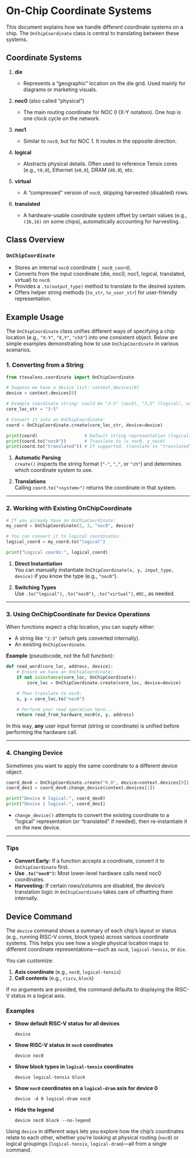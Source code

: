 # On-Chip Coordinate Systems

This document explains how we handle different coordinate systems on a chip. The `OnChipCoordinate` class is central to translating between these systems.

## Coordinate Systems

1. **die**  
   - Represents a “geographic” location on the die grid. Used mainly for diagrams or marketing visuals.  

2. **noc0** (also called “physical”)  
   - The main routing coordinate for NOC 0 (X-Y notation). One hop is one clock cycle on the network.

3. **noc1**  
   - Similar to `noc0`, but for NOC 1. It routes in the opposite direction.

4. **logical**  
   - Abstracts physical details. Often used to reference Tensix cores (e.g., `t0,0`), Ethernet (`e0,0`), DRAM (`d0,0`), etc.

5. **virtual**  
   - A “compressed” version of `noc0`, skipping harvested (disabled) rows.

6. **translated**  
   - A hardware-usable coordinate system offset by certain values (e.g., `(16,16)` on some chips), automatically accounting for harvesting.

## Class Overview

### `OnChipCoordinate`
- Stores an internal `noc0` coordinate (`_noc0_coord`).
- Converts from the input coordinate (die, noc0, noc1, logical, translated, virtual) to `noc0`.
- Provides a `.to(output_type)` method to translate to the desired system.
- Offers helper string methods (`to_str`, `to_user_str`) for user-friendly representation.

## Example Usage

The `OnChipCoordinate` class unifies different ways of specifying a chip location (e.g., `"X-Y"`, `"X,Y"`, `"chX"`) into one consistent object. Below are simple examples demonstrating how to use `OnChipCoordinate` in various scenarios.

### 1. Converting from a String

```python
from ttexalens.coordinate import OnChipCoordinate

# Suppose we have a device list: context.devices[0]
device = context.devices[0]

# Example coordinate string: could be "3-5" (noc0), "3,5" (logical), or "ch2" (DRAM channel).
core_loc_str = "3-5"

# Convert it into an OnChipCoordinate:
coord = OnChipCoordinate.create(core_loc_str, device=device)

print(coord)                  # Default string representation (logical)
print(coord.to("noc0"))       # Translate to (x_noc0, y_noc0)
print(coord.to("translated")) # If supported, translate to "translated" coords
```

1. **Automatic Parsing**  
   `create()` inspects the string format (`"-"`, `","`, or `"ch"`) and determines which coordinate system to use.

2. **Translations**  
   Calling `coord.to("<system>")` returns the coordinate in that system.

---

### 2. Working with Existing OnChipCoordinate

```python
# If you already have an OnChipCoordinate:
my_coord = OnChipCoordinate(2, 3, "noc0", device)

# You can convert it to logical coordinates:
logical_coord = my_coord.to("logical")

print("Logical coords:", logical_coord)
```

1. **Direct Instantiation**  
   You can manually instantiate `OnChipCoordinate(x, y, input_type, device)` if you know the type (e.g., `"noc0"`).

2. **Switching Types**  
   Use `.to("logical")`, `.to("noc0")`, `.to("virtual")`, etc., as needed.

---

### 3. Using OnChipCoordinate for Device Operations

When functions expect a chip location, you can supply either:
- A string like `"2-3"` (which gets converted internally).
- An existing `OnChipCoordinate`.

**Example** (pseudocode, not the full function):
```python
def read_word(core_loc, address, device):
    # Ensure we have an OnChipCoordinate:
    if not isinstance(core_loc, OnChipCoordinate):
        core_loc = OnChipCoordinate.create(core_loc, device=device)

    # Then translate to noc0:
    x, y = core_loc.to("noc0")

    # Perform your read operation here...
    return read_from_hardware_noc0(x, y, address)
```

In this way, **any** user input format (string or coordinate) is unified before performing the hardware call.

---

### 4. Changing Device

Sometimes you want to apply the same coordinate to a different device object:

```python
coord_dev0 = OnChipCoordinate.create("0,0", device=context.devices[0])
coord_dev1 = coord_dev0.change_device(context.devices[1])

print("Device 0 logical:", coord_dev0)
print("Device 1 logical:", coord_dev1)
```

- `change_device()` attempts to convert the existing coordinate to a “logical” representation (or “translated” if needed), then re-instantiate it on the new device.

---

### Tips

- **Convert Early:** If a function accepts a coordinate, convert it to `OnChipCoordinate` first.
- **Use `.to("noc0")`:** Most lower-level hardware calls need noc0 coordinates.
- **Harvesting:** If certain rows/columns are disabled, the device’s translation logic in `OnChipCoordinate` takes care of offsetting them internally.


## Device Command

The `device` command shows a summary of each chip’s layout or status (e.g., running RISC-V cores, block types) across various coordinate systems. This helps you see how a single physical location maps to different coordinate representations—such as `noc0`, `logical-tensix`, or `die`.

You can customize:

1. **Axis coordinate** (e.g., `noc0`, `logical-tensix`)
2. **Cell contents** (e.g., `riscv`, `block`)

If no arguments are provided, the command defaults to displaying the RISC-V status in a logical axis.

### Examples

- **Show default RISC-V status for all devices**  
  ```
  device
  ```

- **Show RISC-V status in `noc0` coordinates**  
  ```
  device noc0
  ```

- **Show block types in `logical-tensix` coordinates**  
  ```
  device logical-tensix block
  ```

- **Show `noc0` coordinates on a `logical-dram` axis for device 0**  
  ```
  device -d 0 logical-dram noc0
  ```

- **Hide the legend**  
  ```
  device noc0 block --no-legend
  ```

Using `device` in different ways lets you explore how the chip’s coordinates relate to each other, whether you’re looking at physical routing (`noc0`) or logical groupings (`logical-tensix`, `logical-dram`)—all from a single command.

